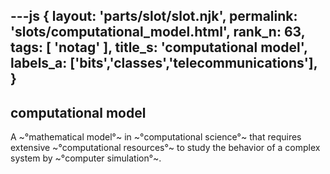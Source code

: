 ---js
{
  layout: 'parts/slot/slot.njk',
  permalink: 'slots/computational_model.html',
  rank_n: 63,
  tags: [ 'notag' ],
  title_s: 'computational model',
  labels_a: ['bits','classes','telecommunications'],
}
---
## computational model

A ~°mathematical model°~ in ~°computational science°~ that requires extensive ~°computational resources°~ to study the behavior of a complex system by ~°computer simulation°~.
